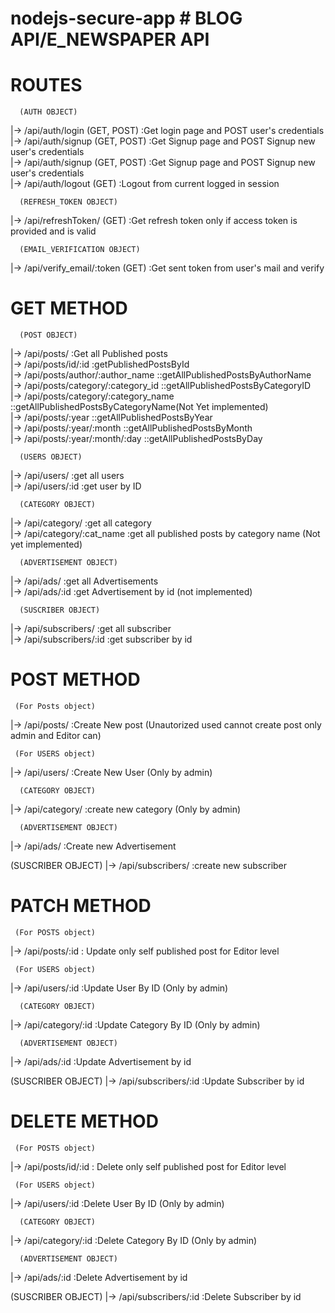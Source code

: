 ﻿# nodejs-secure-app # BLOG API/E_NEWSPAPER API

# ROUTES

      (AUTH OBJECT)

|-> /api/auth/login (GET, POST) :Get login page and POST user's credentials <br />
|-> /api/auth/signup (GET, POST) :Get Signup page and POST Signup new user's credentials <br />
|-> /api/auth/signup (GET, POST) :Get Signup page and POST Signup new user's credentials <br />
|-> /api/auth/logout (GET) :Logout from current logged in session <br />

      (REFRESH_TOKEN OBJECT)

|-> /api/refreshToken/ (GET) :Get refresh token only if access token is provided and is valid <br />

      (EMAIL_VERIFICATION OBJECT)

|-> /api/verify_email/:token (GET) :Get sent token from user's mail and verify <br />

# GET METHOD <br />

      (POST OBJECT)

|-> /api/posts/ :Get all Published posts <br />
|-> /api/posts/id/:id :getPublishedPostsById <br />
|-> /api/posts/author/:author_name ::getAllPublishedPostsByAuthorName <br />
|-> /api/posts/category/:category_id ::getAllPublishedPostsByCategoryID <br />
|-> /api/posts/category/:category_name ::getAllPublishedPostsByCategoryName(Not Yet implemented) <br />
|-> /api/posts/:year ::getAllPublishedPostsByYear <br />
|-> /api/posts/:year/:month ::getAllPublishedPostsByMonth <br />
|-> /api/posts/:year/:month/:day ::getAllPublishedPostsByDay <br />

      (USERS OBJECT)

|-> /api/users/ :get all users <br />
|-> /api/users/:id :get user by ID <br />

      (CATEGORY OBJECT)

|-> /api/category/ :get all category <br />
|-> /api/category/:cat_name :get all published posts by category name (Not yet implemented) <br />

      (ADVERTISEMENT OBJECT)

|-> /api/ads/ :get all Advertisements <br />
|-> /api/ads/:id :get Advertisement by id (not implemented) <br />

      (SUSCRIBER OBJECT)

|-> /api/subscribers/ :get all subscriber <br />
|-> /api/subscribers/:id :get subscriber by id <br />

# POST METHOD

     (For Posts object)

|-> /api/posts/ :Create New post (Unautorized used cannot create post only admin and Editor can) <br />

     (For USERS object)

|-> /api/users/ :Create New User (Only by admin) <br />

      (CATEGORY OBJECT)

|-> /api/category/ :create new category (Only by admin) <br />

      (ADVERTISEMENT OBJECT)

|-> /api/ads/ :Create new Advertisement <br />

(SUSCRIBER OBJECT)
|-> /api/subscribers/ :create new subscriber <br />

# PATCH METHOD

     (For POSTS object)

|-> /api/posts/:id : Update only self published post for Editor level <br />

     (For USERS object)

|-> /api/users/:id :Update User By ID (Only by admin) <br />

      (CATEGORY OBJECT)

|-> /api/category/:id :Update Category By ID (Only by admin) <br />

      (ADVERTISEMENT OBJECT)

|-> /api/ads/:id :Update Advertisement by id <br />

(SUSCRIBER OBJECT)
|-> /api/subscribers/:id :Update Subscriber by id <br />

# DELETE METHOD

     (For POSTS object)

|-> /api/posts/id/:id : Delete only self published post for Editor level <br />

     (For USERS object)

|-> /api/users/:id :Delete User By ID (Only by admin) <br />

      (CATEGORY OBJECT)

|-> /api/category/:id :Delete Category By ID (Only by admin) <br />

      (ADVERTISEMENT OBJECT)

|-> /api/ads/:id :Delete Advertisement by id <br />

(SUSCRIBER OBJECT)
|-> /api/subscribers/:id :Delete Subscriber by id <br />
